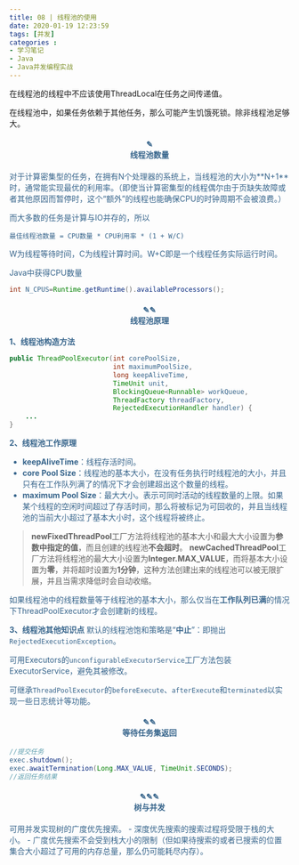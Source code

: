 ```yaml
---
title: 08 | 线程池的使用
date: 2020-01-19 12:23:59
tags: [并发]
categories :
- 学习笔记
- Java
- Java并发编程实战
---
```


在线程池的线程中不应该使用ThreadLocal在任务之间传递值。

在线程池中，如果任务依赖于其他任务，那么可能产生饥饿死锁。除非线程池足够大。


<center> <h4><font color = "#36648B">✎</br>线程池数量</center>
对于计算密集型的任务，在拥有N个处理器的系统上，当线程池的大小为**N+1**时，通常能实现最优的利用率。（即使当计算密集型的线程偶尔由于页缺失故障或者其他原因而暂停时，这个“额外”的线程也能确保CPU的时钟周期不会被浪费。）

而大多数的任务是计算与IO并存的，所以
```
最佳线程池数量 = CPU数量 * CPU利用率 * (1 + W/C)
```
W为线程等待时间，C为线程计算时间。W+C即是一个线程任务实际运行时间。

Java中获得CPU数量
```java
int N_CPUS=Runtime.getRuntime().availableProcessors();
```


<center> <h4><font color = "#36648B">✎✎</br>线程池原理</center>

**1、线程池构造方法**
```java
public ThreadPoolExecutor(int corePoolSize,
                          int maximumPoolSize,
                          long keepAliveTime,
                          TimeUnit unit,
                          BlockingQueue<Runnable> workQueue,
                          ThreadFactory threadFactory,
                          RejectedExecutionHandler handler) {
    ...
}
```

**2、线程池工作原理**
- **keepAliveTime**：线程存活时间。
- **core Pool Size**：线程池的基本大小，在没有任务执行时线程池的大小，并且只有在工作队列满了的情况下才会创建超出这个数量的线程。
- **maximum Pool Size**：最大大小。表示可同时活动的线程数量的上限。如果某个线程的空闲时间超过了存活时间，那么将被标记为可回收的，并且当线程池的当前大小超过了基本大小时，这个线程将被终止。

>**newFixedThreadPool**工厂方法将线程池的基本大小和最大大小设置为**参数中指定的值**，而且创建的线程池**不会超时**。
**newCachedThreadPool**工厂方法将线程池的最大大小设置为**Integer.MAX_VALUE**，而将基本大小设置为**零**，并将超时设置为**1分钟**，这种方法创建出来的线程池可以被无限扩展，并且当需求降低时会自动收缩。

如果线程池中的线程数量等于线程池的基本大小，那么仅当在**工作队列已满**的情况下ThreadPoolExecutor才会创建新的线程。

**3、线程池其他知识点**
默认的线程池饱和策略是“**中止**”：即抛出`RejectedExecutionException`。

可用Executors的`unconfigurableExecutorService`工厂方法包装ExecutorService，避免其被修改。

可继承`ThreadPoolExecutor`的`beforeExecute`、`afterExecute`和`terminated`以实现一些日志统计等功能。

<center> <h4><font color = "#36648B">✎✎</br>等待任务集返回</center>

```java
//提交任务
exec.shutdown();
exec.awaitTermination(Long.MAX_VALUE, TimeUnit.SECONDS);
//返回任务结果
```


<center> <h4><font color = "#36648B">✎✎✎</br>树与并发</center>
可用并发实现树的广度优先搜索。
- 深度优先搜索的搜索过程将受限于栈的大小。
- 广度优先搜索不会受到栈大小的限制（但如果待搜索的或者已搜索的位置集合大小超过了可用的内存总量，那么仍可能耗尽内存）。